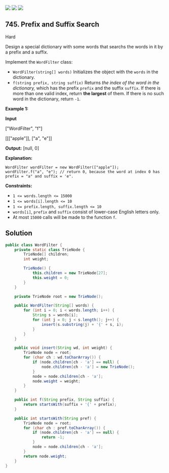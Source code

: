 [![](https://img.shields.io/github/stars/javadev/LeetCode-in-Java?label=Stars&style=flat-square)](https://github.com/javadev/LeetCode-in-Java)
[![](https://img.shields.io/github/forks/javadev/LeetCode-in-Java?label=Fork%20me%20on%20GitHub%20&style=flat-square)](https://github.com/javadev/LeetCode-in-Java/fork)
[![](https://img.shields.io/badge/-LeetCode%20in%20Kotlin-blue?style=flat-square)](https://github.com/javadev/LeetCode-in-Kotlin)

## 745\. Prefix and Suffix Search

Hard

Design a special dictionary with some words that searchs the words in it by a prefix and a suffix.

Implement the `WordFilter` class:

*   `WordFilter(string[] words)` Initializes the object with the `words` in the dictionary.
*   `f(string prefix, string suffix)` Returns _the index of the word in the dictionary,_ which has the prefix `prefix` and the suffix `suffix`. If there is more than one valid index, return **the largest** of them. If there is no such word in the dictionary, return `-1`.

**Example 1:**

**Input** 

["WordFilter", "f"] 

[[["apple"]], ["a", "e"]]

**Output:** [null, 0]

**Explanation:** 

    WordFilter wordFilter = new WordFilter(["apple"]); 
    wordFilter.f("a", "e"); // return 0, because the word at index 0 has prefix = "a" and suffix = 'e".

**Constraints:**

*   `1 <= words.length <= 15000`
*   `1 <= words[i].length <= 10`
*   `1 <= prefix.length, suffix.length <= 10`
*   `words[i]`, `prefix` and `suffix` consist of lower-case English letters only.
*   At most `15000` calls will be made to the function `f`.

## Solution

```java
public class WordFilter {
    private static class TrieNode {
        TrieNode[] children;
        int weight;

        TrieNode() {
            this.children = new TrieNode[27];
            this.weight = 0;
        }
    }

    private TrieNode root = new TrieNode();

    public WordFilter(String[] words) {
        for (int i = 0; i < words.length; i++) {
            String s = words[i];
            for (int j = 0; j < s.length(); j++) {
                insert(s.substring(j) + '{' + s, i);
            }
        }
    }

    public void insert(String wd, int weight) {
        TrieNode node = root;
        for (char ch : wd.toCharArray()) {
            if (node.children[ch - 'a'] == null) {
                node.children[ch - 'a'] = new TrieNode();
            }
            node = node.children[ch - 'a'];
            node.weight = weight;
        }
    }

    public int f(String prefix, String suffix) {
        return startsWith(suffix + '{' + prefix);
    }

    public int startsWith(String pref) {
        TrieNode node = root;
        for (char ch : pref.toCharArray()) {
            if (node.children[ch - 'a'] == null) {
                return -1;
            }
            node = node.children[ch - 'a'];
        }
        return node.weight;
    }
}
```